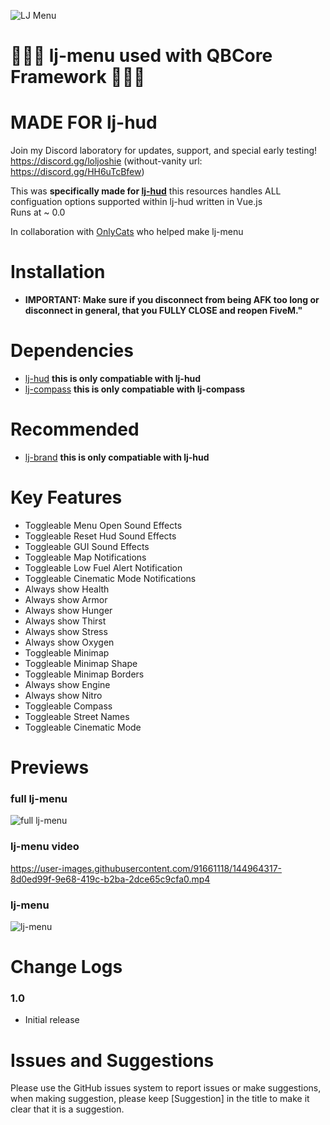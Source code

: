 ![LJ Menu](https://user-images.githubusercontent.com/91661118/144962969-29276c7a-103f-42ec-aedd-912c4b39ce5b.png)

# 🎅🎄🎁 lj-menu used with QBCore Framework 🍪🦌🤶
# MADE FOR lj-hud

Join my Discord laboratory for updates, support, and special early testing!
<br>
https://discord.gg/loljoshie (without-vanity url: https://discord.gg/HH6uTcBfew)

This was **specifically made for [lj-hud](https://github.com/loljoshie/lj-hud)**  this resources handles ALL configuation options supported within lj-hud written in Vue.js
<br>
Runs at ~ 0.0

In collaboration with [OnlyCats](https://github.com/onlycats) who helped make lj-menu

# Installation
* **IMPORTANT: Make sure if you disconnect from being AFK too long or disconnect in general, that you FULLY CLOSE and reopen FiveM."**

# Dependencies
* [lj-hud](https://github.com/loljoshie/lj-hud) **this is only compatiable with lj-hud**
* [lj-compass](https://github.com/loljoshie/lj-compass) **this is only compatiable with lj-compass**

# Recommended 
* [lj-brand](https://github.com/loljoshie/lj-brand) **this is only compatiable with lj-hud**

# Key Features
* Toggleable Menu Open Sound Effects
* Toggleable Reset Hud Sound Effects
* Toggleable GUI Sound Effects
* Toggleable Map Notifications 
* Toggleable Low Fuel Alert Notification
* Toggleable Cinematic Mode Notifications 
* Always show Health
* Always show Armor
* Always show Hunger
* Always show Thirst
* Always show Stress
* Always show Oxygen
* Toggleable Minimap
* Toggleable Minimap Shape
* Toggleable Minimap Borders
* Always show Engine
* Always show Nitro
* Toggleable Compass
* Toggleable Street Names
* Toggleable Cinematic Mode
#

# Previews
### full lj-menu
![full lj-menu](https://user-images.githubusercontent.com/91661118/144963216-d903b146-82c4-4b68-bc0f-c0ce42b899de.png)
### lj-menu video
https://user-images.githubusercontent.com/91661118/144964317-8d0ed99f-9e68-419c-b2ba-2dce65c9cfa0.mp4
### lj-menu
![lj-menu](https://user-images.githubusercontent.com/91661118/144963293-e61997d3-2382-4e2d-a71e-d4013a871e1d.PNG)

# Change Logs

### 1.0
* Initial release

# Issues and Suggestions
Please use the GitHub issues system to report issues or make suggestions, when making suggestion, please keep [Suggestion] in the title to make it clear that it is a suggestion.
